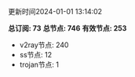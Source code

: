 更新时间2024-01-01 13:14:02

**总订阅: 73**
**总节点: 746**
**有效节点: 253**
- v2ray节点: 240
- ss节点: 12
- trojan节点: 1
